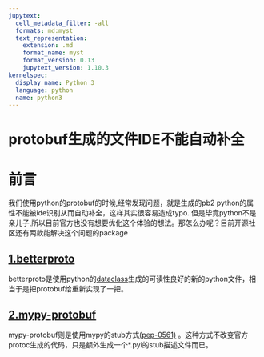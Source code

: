 ```yaml
---
jupytext:
  cell_metadata_filter: -all
  formats: md:myst
  text_representation:
    extension: .md
    format_name: myst
    format_version: 0.13
    jupytext_version: 1.10.3
kernelspec:
  display_name: Python 3
  language: python
  name: python3
---
```


protobuf生成的文件IDE不能自动补全
=========================

# 前言

我们使用python的protobuf的时候,经常发现问题，就是生成的pb2 python的属性不能被ide识别从而自动补全，这样其实很容易造成typo. 但是毕竟python不是亲儿子,所以目前官方也没有想要优化这个体验的想法。那怎么办呢？目前开源社区还有两款能解决这个问题的package

## [1.betterproto](https://pypi.org/project/betterproto/)

betterproto是使用python的[dataclass](dataclass.md)生成的可读性良好的新的python文件，相当于是把protobuf给重新实现了一把。

## [2.mypy-protobuf](https://github.com/dropbox/mypy-protobuf)

mypy-protobuf则是使用mypy的stub方式[(pep-0561)](https://www.python.org/dev/peps/pep-0561/) 。这种方式不改变官方protoc生成的代码，只是额外生成一个*.pyi的stub描述文件而已。

